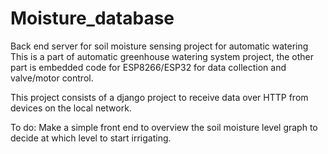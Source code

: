 # Moisture_database
Back end server for soil moisture sensing project for automatic watering
This is a part of automatic greenhouse watering system project, 
the other part is embedded code for ESP8266/ESP32 for data collection and valve/motor control.

This project consists of a django project to receive data over HTTP from devices on the local network.

To do:
Make a simple front end to overview the soil moisture level graph to decide at which level to start irrigating.
